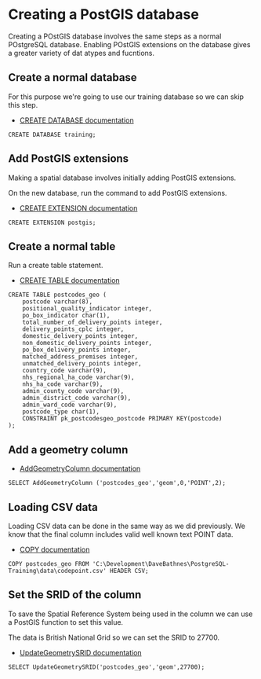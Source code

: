 Creating a PostGIS database
===========================

Creating a POstGIS database involves the same steps as a normal POstgreSQL database.  Enabling POstGIS extensions on the database gives a greater variety of dat atypes and fucntions.


Create a normal database
------------------------

For this purpose we're going to use our training database so we can skip this step.

- [CREATE DATABASE documentation](https://www.postgresql.org/docs/current/static/sql-createdatabase.html)

```PLpgSQL
CREATE DATABASE training;
```

Add PostGIS extensions
----------------------

Making a spatial database involves initially adding PostGIS extensions.

On the new database, run the command to add PostGIS extensions.

- [CREATE EXTENSION documentation](https://www.postgresql.org/docs/current/static/sql-createextension.html)

```PLpgSQL
CREATE EXTENSION postgis;
```

Create a normal table
---------------------

Run a create table statement.

- [CREATE TABLE documentation](https://www.postgresql.org/docs/current/static/sql-createdatabase.html)

```PLpgSQL
CREATE TABLE postcodes_geo (
    postcode varchar(8),
    positional_quality_indicator integer,
    po_box_indicator char(1),
    total_number_of_delivery_points integer,
    delivery_points_cplc integer,
    domestic_delivery_points integer,
    non_domestic_delivery_points integer,
    po_box_delivery_points integer,
    matched_address_premises integer,
    unmatched_delivery_points integer,
    country_code varchar(9),
    nhs_regional_ha_code varchar(9),
    nhs_ha_code varchar(9),
    admin_county_code varchar(9),
    admin_district_code varchar(9),
    admin_ward_code varchar(9),
    postcode_type char(1),
    CONSTRAINT pk_postcodesgeo_postcode PRIMARY KEY(postcode)
);
```

Add a geometry column
---------------------

- [AddGeometryColumn documentation](https://postgis.net/docs/AddGeometryColumn.html)

```PLpgSQL
SELECT AddGeometryColumn ('postcodes_geo','geom',0,'POINT',2);
```

Loading CSV data
----------------

Loading CSV data can be done in the same way as we did previously.  We know that the final column includes valid well known text POINT data.

- [COPY documentation](https://www.postgresql.org/docs/current/static/sql-copy.html)

```PLpgSQL
COPY postcodes_geo FROM 'C:\Development\DaveBathnes\PostgreSQL-Training\data\codepoint.csv' HEADER CSV;
```

Set the SRID of the column
--------------------------

To save the Spatial Reference System being used in the column we can use a PostGIS function to set this value.

The data is British National Grid so we can set the SRID to 27700.

- [UpdateGeometrySRID documentation](https://postgis.net/docs/UpdateGeometrySRID.html)

```PLpgSQL
SELECT UpdateGeometrySRID('postcodes_geo','geom',27700);
```